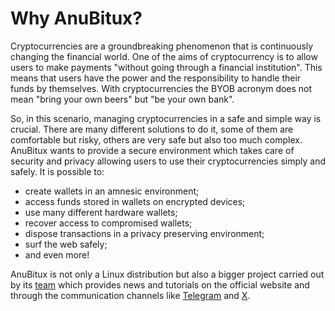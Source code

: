 # Why AnuBitux?

Cryptocurrencies are a groundbreaking phenomenon that is continuously changing the financial world.  One of the aims of cryptocurrency is to allow users to make payments "without going through a financial institution". This means that users have the power and the responsibility to handle their funds by themselves. With cryptocurrencies the BYOB acronym  does not mean "bring your own beers" but "be your own bank".

So, in this scenario, managing cryptocurrencies in a safe and simple way is crucial. There are many different solutions to do it, some of them are comfortable but risky, others are very safe but also too much complex. AnuBitux wants to provide a secure environment which takes care of security and privacy allowing users to use their cryptocurrencies simply and safely. It is possible to:

* create wallets in an amnesic environment;
* access funds stored in wallets on encrypted devices;
* use many different hardware wallets;
* recover access to compromised wallets;
* dispose transactions in a privacy preserving environment;
* surf the web safely;
* and even more!

AnuBitux is not only a Linux distribution but also a bigger project carried out by its [team](https://anubitux.org/meet-the-anubitux-project/) which provides news and tutorials on the official website and through the communication channels like [Telegram](https://t.me/anubitux) and [X](https://x.com/anubitux).
